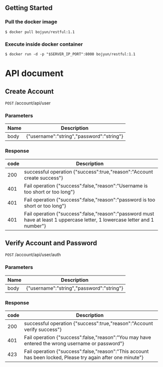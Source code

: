 ##  Getting Started
### Pull the docker image
```
$ docker pull bojyun/restful:1.1
```

### Execute inside docker container
```
$ docker run -d -p "$SERVER_IP_PORT":8000 bojyun/restful:1.1
```

#  API document
## Create Account

`POST` /account/api/user
### Parameters
|Name |Description|
|-----|--------|
|body |{"username":"string","password":"string"} |

### Response
|code |Description|
|-----|--------|
|200  |	successful operation {"success":true,"reason":"Account create success"} |
|401  |	Fail operation {"success":false,"reason":"Username is too short or too long"} |
|401  |	Fail operation {"success":false,"reason":"password is too short or too long"} |
|401  |	Fail operation {"success":false,"reason":"password must have at least 1 uppercase letter, 1 lowercase letter and 1 number"} |


## Verify Account and Password
`POST` /account/api/user/auth
### Parameters
|Name |Description|
|-----|--------|
|body |{"username":"string","password":"string"} |

### Response
|code |Description|
|-----|--------|
|200  |	successful operation {"success":true,"reason":"Account verify success"} |
|401  |	Fail operation {"success":false,"reason":"You may have entered the wrong username or password"} |
|423 |	Fail operation {"success":false,"reason":"This account has been locked, Please try again after one minute"} |